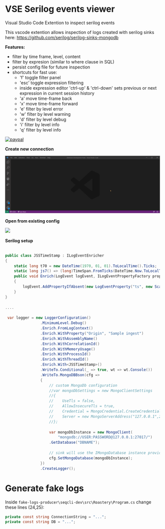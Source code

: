 # VSE Serilog events viewer
Visual Studio Code Extention to inspect serilog events

This vscode extention allows inspection of logs created with serilog sinks here: https://github.com/serilog/serilog-sinks-mongodb

**Features:**
- filter by time frame, level, content
- filter by expresion (similar to where clause in SQL)
- persist config file for future inspection
- shortcuts for fast use:
    - 'f' toggle filter panel
    - 'esc' toggle expression filtering
    - inside expression editor 'ctrl-up' & 'ctrl-down' sets previous or next expression in current session history
    - 'a' move time-frame back
    - 'x' move time-frame forward    
    - 'e' filter by level error
    - 'w' filter by level warning
    - 'd' filter by level debug
    - 'i' filter by level info
    - 'q' filter by level info

[![paypal](https://www.paypalobjects.com/en_US/i/btn/btn_donateCC_LG.gif)](https://www.paypal.com/donate?hosted_button_id=5MS8L5EVWBEUC)

**Create new connection**

![](https://github.com/LucaGabi/VSE-Serilog-events-viewer/blob/main/l.c.gif)

**Open from existing config**


![](https://github.com/LucaGabi/VSE-Serilog-events-viewer/blob/main/l.o.gif)


**Serilog setup**
```c#

public class JSSTimeStamp : ILogEventEnricher
{
    static long t70 = new DateTime(1970, 01, 01).ToLocalTime().Ticks;
    static long js7() => (long)TimeSpan.FromTicks(DateTime.Now.ToLocalTime().Ticks - t70).TotalMilliseconds;
    public void Enrich(LogEvent logEvent, ILogEventPropertyFactory propertyFactory)
    {
        logEvent.AddPropertyIfAbsent(new LogEventProperty("ts", new ScalarValue(js7())));
    }
}

....

 var logger = new LoggerConfiguration()
                .MinimumLevel.Debug()
                .Enrich.FromLogContext()
                .Enrich.WithProperty("Origin", "Sample ingest")
                .Enrich.WithAssemblyName()
                .Enrich.WithCorrelationId()
                .Enrich.WithMemoryUsage()
                .Enrich.WithProcessId()
                .Enrich.WithThreadId()
                .Enrich.With<JSSTimeStamp>()
                .WriteTo.Conditional(_ => true, wt => wt.Console())
                .WriteTo.MongoDBBson(cfg =>
                {
                    // custom MongoDb configuration
                    //var mongoDbSettings = new MongoClientSettings
                    //{
                    //    UseTls = false,
                    //    AllowInsecureTls = true,
                    //    Credential = MongoCredential.CreateCredential("DBNAME", "USER", "PASSWORD"),
                    //    Server = new MongoServerAddress("127.0.0.1",27017)
                    //};

                    var mongoDbInstance = new MongoClient(
                        "mongodb://USER:PASSWORD@127.0.0.1:27017/")
                    .GetDatabase("DBNAME");

                    // sink will use the IMongoDatabase instance provided
                    cfg.SetMongoDatabase(mongoDbInstance);
                })
                .CreateLogger();
```
# Generate fake logs
Inside ```fake-logs-producer\seqcli-dev\src\Roastery\Program.cs``` change these lines (24,25):
```c#
private const string ConnectionString = "...";
private const string DB = "...";
```